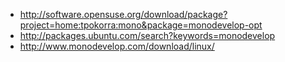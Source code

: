 - http://software.opensuse.org/download/package?project=home:tpokorra:mono&package=monodevelop-opt
- http://packages.ubuntu.com/search?keywords=monodevelop
- http://www.monodevelop.com/download/linux/
